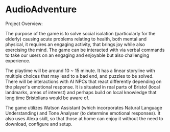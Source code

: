 # AudioAdventure

Project Overview:

The purpose of the game is to solve social isolation (particularly for the elderly) causing acute problems relating to health,
both mental and physical, it requires an engaging activity, that brings joy while also exercising the mind.
The game can be interacted with via verbal commands to take our users on an engaging and enjoyable but also challenging experience.

The playtime will be around 10 ~ 15 minute. It has a linear storyline with multiple choices that may lead to a bad end, and puzzles to be solved. 
There will be interactions with AI NPCs that react differently depending on the player's emotional response.
It is situated in real parts of Bristol (local landmarks, areas of interest) and perhaps build on local knowledge that long time Bristolians would be aware of.

The game utilizes Watson Assistant (which incorporates Natural Language Understanding) and Tone Analyser (to determine emotional responses).
It also uses Alexa skill, so that those at home can enjoy it without the need to download, configure and setup.
